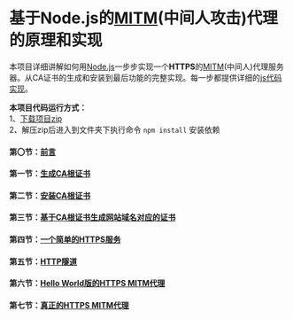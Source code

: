 # 基于Node.js的[MITM](https://zh.wikipedia.org/wiki/%E4%B8%AD%E9%97%B4%E4%BA%BA%E6%94%BB%E5%87%BB)(中间人攻击)代理的原理和实现

本项目详细讲解如何用[Node.js](http://nodejs.org/)一步步实现一个**HTTPS**的[MITM](https://zh.wikipedia.org/wiki/%E4%B8%AD%E9%97%B4%E4%BA%BA%E6%94%BB%E5%87%BB)(中间人)代理服务器。从CA证书的生成和安装到最后功能的完整实现。每一步都提供详细的[js代码实现](./example)。

**本项目代码运行方式：**  
1、[下载项目zip](https://github.com/wuchangming/https-mitm-proxy-handbook/archive/master.zip)  
2、解压zip后进入到文件夹下执行命令 `npm install` 安装依赖

#### 第〇节：[前言](./doc/Chapter0.md)

#### 第一节：[生成CA根证书](./doc/Chapter1.md)

#### 第二节：[安装CA根证书](./doc/Chapter2.md)

#### 第三节：[基于CA根证书生成网站域名对应的证书](./doc/Chapter3.md)

#### 第四节：[一个简单的HTTPS服务](./doc/Chapter4.md)

#### 第五节：[HTTP隧道](./doc/Chapter5.md)

#### 第六节：[Hello World版的HTTPS MITM代理](./doc/Chapter6.md)

#### 第七节：[真正的HTTPS MITM代理](./doc/Chapter7.md)
